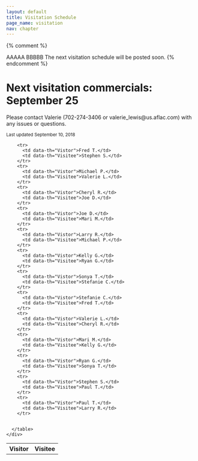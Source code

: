 ```yaml
---
layout: default
title: Visitation Schedule
page_name: visitation
nav: chapter
---
```

{% comment %}
  <tr>
    <td data-th="Vistor">AAAAA</td>
    <td data-th="Visitee">BBBBB</td>
  </tr>
  
  <tr>
    <td colspan="2">The next visitation schedule will be posted soon.</td>
  </tr>
{% endcomment %}

<div class="container margin-b-30">
  <div class="wide_banner">
    <h1>Next visitation commercials: September 25</h1>
</div>
  <div class="row">
    <div class="col-md-6 col-md-offset-3">
      <p>Please contact Valerie (702-274-3406 or valerie_lewis@us.aflac.com) with any issues or questions. </p>
      <small>Last updated September 10, 2018</small>
      <table class="rwd-table">
        <tr>
          <th>Visitor</th>
          <th>Visitee</th>
        </tr>
        

        <tr>
          <td data-th="Vistor">Fred T.</td>
          <td data-th="Visitee">Stephen S.</td>
        </tr>
        <tr>
          <td data-th="Vistor">Michael P.</td>
          <td data-th="Visitee">Valerie L.</td>
        </tr>
        <tr>
          <td data-th="Vistor">Cheryl R.</td>
          <td data-th="Visitee">Joe D.</td>
        </tr>
        <tr>
          <td data-th="Vistor">Joe D.</td>
          <td data-th="Visitee">Mari M.</td>
        </tr>
        <tr>
          <td data-th="Vistor">Larry R.</td>
          <td data-th="Visitee">Michael P.</td>
        </tr>
        <tr>
          <td data-th="Vistor">Kelly G.</td>
          <td data-th="Visitee">Ryan G.</td>
        </tr>
        <tr>
          <td data-th="Vistor">Sonya T.</td>
          <td data-th="Visitee">Stefanie C.</td>
        </tr>
        <tr>
          <td data-th="Vistor">Stefanie C.</td>
          <td data-th="Visitee">Fred T.</td>
        </tr>
        <tr>
          <td data-th="Vistor">Valerie L.</td>
          <td data-th="Visitee">Cheryl R.</td>
        </tr>
        <tr>
          <td data-th="Vistor">Mari M.</td>
          <td data-th="Visitee">Kelly G.</td>
        </tr>
        <tr>
          <td data-th="Vistor">Ryan G.</td>
          <td data-th="Visitee">Sonya T.</td>
        </tr>
        <tr>
          <td data-th="Vistor">Stephen S.</td>
          <td data-th="Visitee">Paul T.</td>
        </tr>
        <tr>
          <td data-th="Vistor">Paul T.</td>
          <td data-th="Visitee">Larry R.</td>
        </tr>

        
      </table>
    </div>
  </div>
</div>